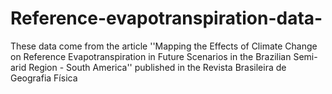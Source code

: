 # Reference-evapotranspiration-data-
These data come from the article ''Mapping the Effects of Climate Change on Reference Evapotranspiration in Future Scenarios in the Brazilian Semi-arid Region - South America'' published in the Revista Brasileira de Geografia Física
